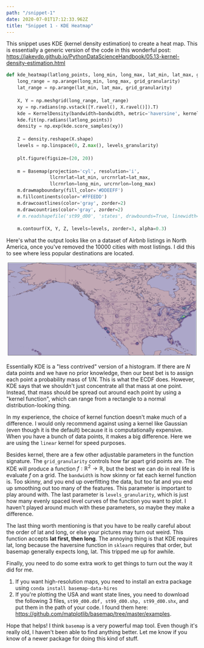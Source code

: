 ```yaml
---
path: "/snippet-1"
date: 2020-07-01T17:12:33.962Z
title: "Snippet 1 - KDE Heatmap"
---
```


This snippet uses KDE (kernel density estimation) to create a heat map. This is essentially a generic version of the code in this wonderful post: https://jakevdp.github.io/PythonDataScienceHandbook/05.13-kernel-density-estimation.html


```python
def kde_heatmap(latlong_points, long_min, long_max, lat_min, lat_max, grid_granularity=0.5, bandwidth=0.01, levels_granularity=100):
    long_range = np.arange(long_min, long_max, grid_granularity)
    lat_range = np.arange(lat_min, lat_max, grid_granularity)
    
    X, Y = np.meshgrid(long_range, lat_range)
    xy = np.radians(np.vstack([Y.ravel(), X.ravel()]).T)
    kde = KernelDensity(bandwidth=bandwidth, metric='haversine', kernel='linear')
    kde.fit(np.radians(latlong_points))
    density = np.exp(kde.score_samples(xy))
    
    Z = density.reshape(X.shape)
    levels = np.linspace(0, Z.max(), levels_granularity)
    
    plt.figure(figsize=(20, 20))

    m = Basemap(projection='cyl', resolution='i',
                llcrnrlat=lat_min, urcrnrlat=lat_max,
                llcrnrlon=long_min, urcrnrlon=long_max)
    m.drawmapboundary(fill_color='#DDEEFF')
    m.fillcontinents(color='#FFEEDD')
    m.drawcoastlines(color='gray', zorder=2)
    m.drawcountries(color='gray', zorder=2)
    # m.readshapefile('st99_d00', 'states', drawbounds=True, linewidth=0.45, color='gray')

    m.contourf(X, Y, Z, levels=levels, zorder=3, alpha=0.3)
``` 

Here's what the output looks like on a dataset of Airbnb listings in North America, once you've removed the 10000 cities with most listings. I did this to see where less popular destinations are located.

![Heat map of Airbnb listings in the US](map.jpg)

Essentially KDE is a "less contrived" version of a histogram. If there are $N$ data points and we have no prior knowledge, then our best bet is to assign each point a probability mass of $1/N$. This is what the ECDF does. However, KDE says that we shouldn't just concentrate all that mass at one point. Instead, that mass should be spread out around each point by using a "kernel function", which can range from a rectangle to a normal distribution-looking thing. 

In my experience, the choice of kernel function doesn't make much of a difference. I would only recommend against using a kernel like Gaussian (even though it is the default) because it is computationally expensive. When you have a bunch of data points, it makes a big difference. Here we are using the `linear` kernel for speed purposes.

Besides kernel, there are a few other adjustable parameters in the function signature. The `grid_granularity` controls how far apart grid points are. The KDE will produce a function $f: \mathbb{R}^2 \rightarrow \mathbb{R}$, but the best we can do in real life is evaluate $f$ on a grid. The `bandwidth` is how skinny or fat each kernel function is. Too skinny, and you end up overfitting the data, but too fat and you end up smoothing out too many of the features. This parameter is important to play around with. The last parameter is `levels_granularity`, which is just how many evenly spaced level curves of the function you want to plot. I haven't played around much with these parameters, so maybe they make a difference.

The last thing worth mentioning is that you have to be really careful about the order of lat and long, or else your pictures may turn out weird. This function accepts **lat first, then long**. The annoying thing is that KDE requires lat, long because the haversine function in `sklearn` requires that order, but basemap generally expects long, lat. This tripped me up for awhile.

Finally, you need to do some extra work to get things to turn out the way it did for me.

1. If you want high-resolution maps, you need to install an extra package using `conda install basemap-data-hires`
2. If you're plotting the USA and want state lines, you need to download the following 3 files, `st99_d00.dbf, st99_d00.shp, st99_d00.shx`, and put them in the path of your code. I found them here: https://github.com/matplotlib/basemap/tree/master/examples.

Hope that helps! I think `basemap` is a very powerful map tool. Even though it's really old, I haven't been able to find anything better. Let me know if you know of a newer package for doing this kind of stuff.

